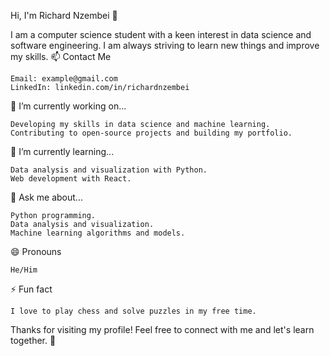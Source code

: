 Hi, I'm Richard Nzembei 👋

I am a computer science student with a keen interest in data science and software engineering. I am always striving to learn new things and improve my skills.
📫 Contact Me

    Email: example@gmail.com
    LinkedIn: linkedin.com/in/richardnzembei

🔭 I’m currently working on...

    Developing my skills in data science and machine learning.
    Contributing to open-source projects and building my portfolio.

🌱 I’m currently learning...

    Data analysis and visualization with Python.
    Web development with React.

💬 Ask me about...

    Python programming.
    Data analysis and visualization.
    Machine learning algorithms and models.

😄 Pronouns

    He/Him

⚡ Fun fact

    I love to play chess and solve puzzles in my free time.

Thanks for visiting my profile! Feel free to connect with me and let's learn together. 🤝
